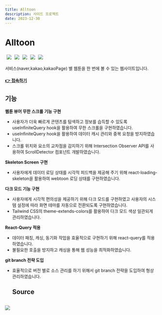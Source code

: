 ```yaml
---
title: Alltoon
description: 사이드 프로젝트
date: 2023-12-30
---
```

# Alltoon

<div style= "display: inline-flex">
  <img style="padding: 5px" src="https://img.shields.io/badge/React-61DAFB?style=flat&logo=React&logoColor=black"/>
  <img style="padding: 5px" src="https://img.shields.io/badge/TypeScript-3178C6?style=flat&logo=TypeScript&logoColor=white"/>
  <img style="padding: 5px" src="https://img.shields.io/badge/recoil-3578E5?style=flat&logo=recoil&logoColor=white"/> 
  <img style="padding: 5px" src="https://img.shields.io/badge/reactquery-FF4154?style=flat&logo=reactquery&logoColor=white"/> 
  <img style="padding: 5px" src="https://img.shields.io/badge/tailwindcss-06B6D4?style=flat&logo=tailwindcss&logoColor=white"/>
</div>

서비스(naver,kakao,kakaoPage) 별 웹툰을 한 번에 볼 수 있는 웹사이트입니다.

#### [👉 접속하기](https://kn-front.github.io/Alltoon/) 


## 기능

**웹툰 뷰어 무한 스크롤 기능 구현**
- 사용자가 더욱 빠르게 콘텐츠를 탐색하고 정보를 습득할 수 있도록 useInfiniteQuery hook을 활용하여 무한 스크롤을 구현하였습니다.
- useInfiniteQuery hook을 활용하여 데이터 캐시 관리와 중복 요청을 방지하였습니다.
- 스크롤 위치와 요소의 교차점을 감지하기 위해 Intersection Observer API를 사용하여 ScrollDetector 컴포넌트 개발하였습니다.
  
**Skeleton Screen 구현**
- 사용자에게 데이터 로딩 상태를 시각적 피드백을 제공해 주기 위해 react-loading-skeleton을 활용하여 webtoon 로딩 상태를 구현하였습니다.
  
**다크 모드 기능 구현**
- 사용자에게 시각적 편의성을 제공하기 위해 다크 모드를 구현하였고 사용자의 시스템 설정에 따라 화면 테마를 자동으로 전환되도록 구현하였습니다.
- Tailwind CSS의 theme-extends-colors를 활용하여 다크 모드 색상 일관되게 관리하였습니다.

**React-Query 적용**
- 데이터 패칭, 캐싱, 동기화 작업을 효율적으로 구현하기 위해 react-query를 적용하였습니다.
- 불필요한 호출을 방지하고 캐싱을 통해 웹 성능을 최적화하였습니다.

**git branch 전략 도입**
- 효율적으로 버전 별로 소스 관리를 하기 위해서 git branch 전략을 도입하여 형상 관리하였습니다.

  ## Source
  <div style= "display: inline-flex;">
<a href="https://github.com/kwonyongjun1/webtoon"><img src="https://img.shields.io/badge/GitHub-181717?style=flat&logo=GitHub&logoColor=white&link=https://github.com/kwonyongjun1/commit-message"/></a>
</div>

